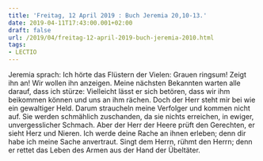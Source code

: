 ```yaml
---
title: 'Freitag, 12 April 2019 : Buch Jeremia 20,10-13.'
date: 2019-04-11T17:43:00.001+02:00
draft: false
url: /2019/04/freitag-12-april-2019-buch-jeremia-2010.html
tags: 
- LECTIO
---
```


Jeremia sprach: Ich hörte das Flüstern der Vielen: Grauen ringsum! Zeigt ihn an! Wir wollen ihn anzeigen. Meine nächsten Bekannten warten alle darauf, dass ich stürze: Vielleicht lässt er sich betören, dass wir ihm beikommen können und uns an ihm rächen. Doch der Herr steht mir bei wie ein gewaltiger Held. Darum straucheln meine Verfolger und kommen nicht auf. Sie werden schmählich zuschanden, da sie nichts erreichen, in ewiger, unvergesslicher Schmach. Aber der Herr der Heere prüft den Gerechten, er sieht Herz und Nieren. Ich werde deine Rache an ihnen erleben; denn dir habe ich meine Sache anvertraut. Singt dem Herrn, rühmt den Herrn; denn er rettet das Leben des Armen aus der Hand der Übeltäter.